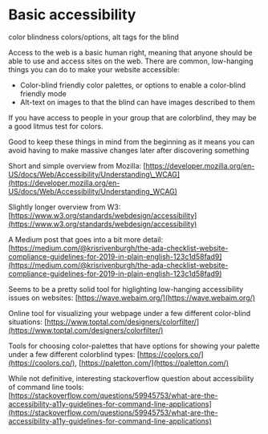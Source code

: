 # Basic accessibility

color blindness colors/options, alt tags for the blind

Access to the web is a basic human right, meaning that anyone should be able to use and access sites on the web. There are common, low-hanging things you can do to make your website accessible:

* Color-blind friendly color palettes, or options to enable a color-blind friendly mode
* Alt-text on images to that the blind can have images described to them

If you have access to people in your group that are colorblind, they may be a good litmus test for colors.

Good to keep these things in mind from the beginning as it means you can avoid having to make massive changes later after discovering something

Short and simple overview from Mozilla: [https://developer.mozilla.org/en-US/docs/Web/Accessibility/Understanding\_WCAG](https://developer.mozilla.org/en-US/docs/Web/Accessibility/Understanding_WCAG)

Slightly longer overview from W3: [https://www.w3.org/standards/webdesign/accessibility](https://www.w3.org/standards/webdesign/accessibility)

A Medium post that goes into a bit more detail: [https://medium.com/@krisrivenburgh/the-ada-checklist-website-compliance-guidelines-for-2019-in-plain-english-123c1d58fad9](https://medium.com/@krisrivenburgh/the-ada-checklist-website-compliance-guidelines-for-2019-in-plain-english-123c1d58fad9)

Seems to be a pretty solid tool for higlighting low-hanging accessibility issues on websites: [https://wave.webaim.org/](https://wave.webaim.org/)

Online tool for visualizing your webpage under a few different color-blind situations: [https://www.toptal.com/designers/colorfilter/](https://www.toptal.com/designers/colorfilter/)

Tools for choosing color-palettes that have options for showing your palette under a few different colorblind types: [https://coolors.co/](https://coolors.co/), [https://paletton.com/](https://paletton.com/)

While not definitive, interesting stackoverflow question about accessibility of command line tools: [https://stackoverflow.com/questions/59945753/what-are-the-accessibility-a11y-guidelines-for-command-line-applications](https://stackoverflow.com/questions/59945753/what-are-the-accessibility-a11y-guidelines-for-command-line-applications)

